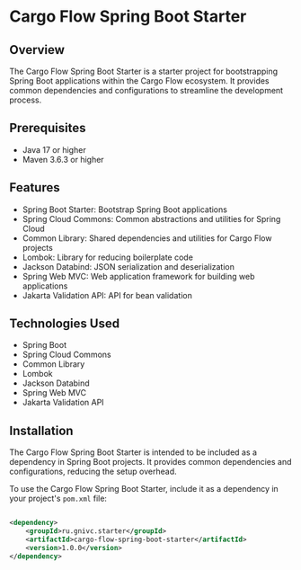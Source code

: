 # Cargo Flow Spring Boot Starter

## Overview

The Cargo Flow Spring Boot Starter is a starter project for bootstrapping Spring Boot applications
within the Cargo Flow ecosystem. It provides common dependencies and configurations to streamline
the development process.

## Prerequisites

- Java 17 or higher
- Maven 3.6.3 or higher

## Features

- Spring Boot Starter: Bootstrap Spring Boot applications
- Spring Cloud Commons: Common abstractions and utilities for Spring Cloud
- Common Library: Shared dependencies and utilities for Cargo Flow projects
- Lombok: Library for reducing boilerplate code
- Jackson Databind: JSON serialization and deserialization
- Spring Web MVC: Web application framework for building web applications
- Jakarta Validation API: API for bean validation

## Technologies Used

- Spring Boot
- Spring Cloud Commons
- Common Library
- Lombok
- Jackson Databind
- Spring Web MVC
- Jakarta Validation API

## Installation

The Cargo Flow Spring Boot Starter is intended to be included as a dependency in Spring Boot
projects. It provides common dependencies and configurations, reducing the setup overhead.

To use the Cargo Flow Spring Boot Starter, include it as a dependency in your project's `pom.xml`
file:

```xml

<dependency>
    <groupId>ru.gnivc.starter</groupId>
    <artifactId>cargo-flow-spring-boot-starter</artifactId>
    <version>1.0.0</version>
</dependency>
```